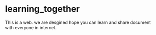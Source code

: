 # learning_together
This is a web. we are desgined hope you can learn and share document with everyone in internet. 
